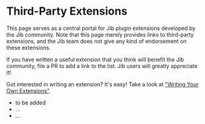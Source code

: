 # Third-Party Extensions

This page serves as a central portal for Jib plugin extensions developed by the Jib community. Note that this page merely provides links to third-party extensions, and the Jib team does not give any kind of endorsement on these extensions.

If you have written a useful extension that you think will benefit the Jib community, file a PR to add a link to the list. Jib users will greatly appreciate it!

Got interested in writing an extension? It's easy! Take a look at ["Writing Your Own Extensions"](../README.md#writing-your-own-extensions).

- to be added
- ... 
- ...
